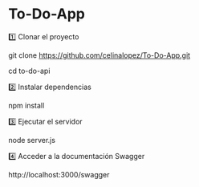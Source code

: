 # To-Do-App
1️⃣ Clonar el proyecto

git clone https://github.com/celinalopez/To-Do-App.git

cd to-do-api

2️⃣ Instalar dependencias

npm install

3️⃣ Ejecutar el servidor

node server.js

4️⃣ Acceder a la documentación Swagger

http://localhost:3000/swagger
